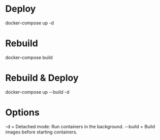 # Deploy
docker-compose up -d

# Rebuild
docker-compose build

# Rebuild & Deploy
docker-compose up --build -d

# Options
-d = Detached mode: Run containers in the background.
--build = Build images before starting containers.